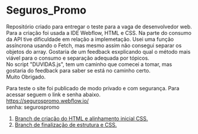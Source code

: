 # Seguros_Promo

Repositório criado para entregar o teste para a vaga de desenvolvedor web.
Para a criação foi usada a IDE Webflow, HTML e CSS.
Na parte do consumo da API tive dificuldade em relação a implemetação. Usei uma função assíncrona usando o Fetch, mas mesmo assim não consegui separar os objetos do array.
Gostaria de um feedback esxplicando qual o método mais viável para o consumo e separação adequada por tópicos.<br>
No script "DUVIDAS.js", tem um caminho que comecei a tomar, mas gostaria do feedback para saber se está no caminho certo.<br>
Muito Obrigado.<br>

Para teste o site foi publicado de modo privado e com segurança. Para acessar seguem o link e senha abaixo.<br>
https://segurospromo.webflow.io/<br>
senha: segurospromo<br>

1. [Branch de criação do HTML e alinhamento inicial CSS.](https://github.com/dixel9/Seguros_Promo/tree/release/cria%C3%A7%C3%A3o_do_HTML_e_alinhamento_inicial_CSS)
2. [Branch de finalização de estrutura e CSS.](https://github.com/dixel9/Seguros_Promo/tree/release/final_css)
